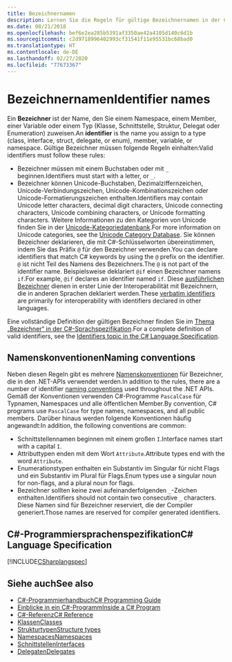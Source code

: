 ```yaml
---
title: Bezeichnernamen
description: Lernen Sie die Regeln für gültige Bezeichnernamen in der C#-Programmiersprache kennen.
ms.date: 08/21/2018
ms.openlocfilehash: bef6e2ea285b5391af3350ae42a4105d140c6d1b
ms.sourcegitcommit: c2d9718996402993cf31541f11e95531bc68bad0
ms.translationtype: HT
ms.contentlocale: de-DE
ms.lasthandoff: 02/27/2020
ms.locfileid: "77673367"
---
```

# <a name="identifier-names"></a><span data-ttu-id="f779a-103">Bezeichnernamen</span><span class="sxs-lookup"><span data-stu-id="f779a-103">Identifier names</span></span>

<span data-ttu-id="f779a-104">Ein **Bezeichner** ist der Name, den Sie einem Namespace, einem Member, einer Variable oder einem Typ (Klasse, Schnittstelle, Struktur, Delegat oder Enumeration) zuweisen.</span><span class="sxs-lookup"><span data-stu-id="f779a-104">An **identifier** is the name you assign to a type (class, interface, struct, delegate, or enum), member, variable, or namespace.</span></span> <span data-ttu-id="f779a-105">Gültige Bezeichner müssen folgende Regeln einhalten:</span><span class="sxs-lookup"><span data-stu-id="f779a-105">Valid identifiers must follow these rules:</span></span>

- <span data-ttu-id="f779a-106">Bezeichner müssen mit einem Buchstaben oder mit `_` beginnen.</span><span class="sxs-lookup"><span data-stu-id="f779a-106">Identifiers must start with a letter, or `_`.</span></span>
- <span data-ttu-id="f779a-107">Bezeichner können Unicode-Buchstaben, Dezimalziffernzeichen, Unicode-Verbindungszeichen, Unicode-Kombinationszeichen oder Unicode-Formatierungszeichen enthalten.</span><span class="sxs-lookup"><span data-stu-id="f779a-107">Identifiers may contain Unicode letter characters, decimal digit characters, Unicode connecting characters, Unicode combining characters, or Unicode formatting characters.</span></span> <span data-ttu-id="f779a-108">Weitere Informationen zu den Kategorien von Unicode finden Sie in der [Unicode-Kategoriedatenbank](https://www.unicode.org/reports/tr44/).</span><span class="sxs-lookup"><span data-stu-id="f779a-108">For more information on Unicode categories, see the [Unicode Category Database](https://www.unicode.org/reports/tr44/).</span></span>
<span data-ttu-id="f779a-109">Sie können Bezeichner deklarieren, die mit C#-Schlüsselworten übereinstimmen, indem Sie das Präfix `@` für den Bezeichner verwenden.</span><span class="sxs-lookup"><span data-stu-id="f779a-109">You can declare identifiers that match C# keywords by using the `@` prefix on the identifier.</span></span> <span data-ttu-id="f779a-110">`@` ist nicht Teil des Namens des Bezeichners.</span><span class="sxs-lookup"><span data-stu-id="f779a-110">The `@` is not part of the identifier name.</span></span> <span data-ttu-id="f779a-111">Beispielsweise deklariert `@if` einen Bezeichner namens `if`.</span><span class="sxs-lookup"><span data-stu-id="f779a-111">For example, `@if` declares an identifier named `if`.</span></span> <span data-ttu-id="f779a-112">Diese [ausführlichen Bezeichner](../../language-reference/tokens/verbatim.md) dienen in erster Linie der Interoperabilität mit Bezeichnern, die in anderen Sprachen deklariert werden.</span><span class="sxs-lookup"><span data-stu-id="f779a-112">These [verbatim identifiers](../../language-reference/tokens/verbatim.md) are primarily for interoperability with identifiers declared in other languages.</span></span>

<span data-ttu-id="f779a-113">Eine vollständige Definition der gültigen Bezeichner finden Sie im [Thema „Bezeichner“ in der C#-Sprachspezifikation](../../../../_csharplang/spec/lexical-structure.md#identifiers).</span><span class="sxs-lookup"><span data-stu-id="f779a-113">For a complete definition of valid identifiers, see the [Identifiers topic in the C# Language Specification](../../../../_csharplang/spec/lexical-structure.md#identifiers).</span></span>

## <a name="naming-conventions"></a><span data-ttu-id="f779a-114">Namenskonventionen</span><span class="sxs-lookup"><span data-stu-id="f779a-114">Naming conventions</span></span>

<span data-ttu-id="f779a-115">Neben diesen Regeln gibt es mehrere [Namenskonventionen](../../../standard/design-guidelines/naming-guidelines.md) für Bezeichner, die in den .NET-APIs verwendet werden.</span><span class="sxs-lookup"><span data-stu-id="f779a-115">In addition to the rules, there are a number of identifier [naming conventions](../../../standard/design-guidelines/naming-guidelines.md) used throughout the .NET APIs.</span></span> <span data-ttu-id="f779a-116">Gemäß der Konventionen verwenden C#-Programme `PascalCase` für Typnamen, Namespaces und alle öffentlichen Member.</span><span class="sxs-lookup"><span data-stu-id="f779a-116">By convention, C# programs use `PascalCase` for type names, namespaces, and all public members.</span></span> <span data-ttu-id="f779a-117">Darüber hinaus werden folgende Konventionen häufig angewandt:</span><span class="sxs-lookup"><span data-stu-id="f779a-117">In addition, the following conventions are common:</span></span>

- <span data-ttu-id="f779a-118">Schnittstellennamen beginnen mit einem großen `I`.</span><span class="sxs-lookup"><span data-stu-id="f779a-118">Interface names start with a capital `I`.</span></span>
- <span data-ttu-id="f779a-119">Attributtypen enden mit dem Wort `Attribute`.</span><span class="sxs-lookup"><span data-stu-id="f779a-119">Attribute types end with the word `Attribute`.</span></span>
- <span data-ttu-id="f779a-120">Enumerationstypen enthalten ein Substantiv im Singular für nicht Flags und ein Substantiv im Plural für Flags.</span><span class="sxs-lookup"><span data-stu-id="f779a-120">Enum types use a singular noun for non-flags, and a plural noun for flags.</span></span>
- <span data-ttu-id="f779a-121">Bezeichner sollten keine zwei aufeinanderfolgenden `_`-Zeichen enthalten.</span><span class="sxs-lookup"><span data-stu-id="f779a-121">Identifiers should not contain two consecutive `_` characters.</span></span> <span data-ttu-id="f779a-122">Diese Namen sind für Bezeichner reserviert, die der Compiler generiert.</span><span class="sxs-lookup"><span data-stu-id="f779a-122">Those names are reserved for compiler generated identifiers.</span></span>

## <a name="c-language-specification"></a><span data-ttu-id="f779a-123">C#-Programmiersprachenspezifikation</span><span class="sxs-lookup"><span data-stu-id="f779a-123">C# Language Specification</span></span>

[!INCLUDE[CSharplangspec](~/includes/csharplangspec-md.md)]  
  
## <a name="see-also"></a><span data-ttu-id="f779a-124">Siehe auch</span><span class="sxs-lookup"><span data-stu-id="f779a-124">See also</span></span>

- [<span data-ttu-id="f779a-125">C#-Programmierhandbuch</span><span class="sxs-lookup"><span data-stu-id="f779a-125">C# Programming Guide</span></span>](../index.md)
- [<span data-ttu-id="f779a-126">Einblicke in ein C#-Programm</span><span class="sxs-lookup"><span data-stu-id="f779a-126">Inside a C# Program</span></span>](./index.md)
- [<span data-ttu-id="f779a-127">C#-Referenz</span><span class="sxs-lookup"><span data-stu-id="f779a-127">C# Reference</span></span>](../../language-reference/index.md)
- [<span data-ttu-id="f779a-128">Klassen</span><span class="sxs-lookup"><span data-stu-id="f779a-128">Classes</span></span>](../classes-and-structs/classes.md)
- [<span data-ttu-id="f779a-129">Strukturtypen</span><span class="sxs-lookup"><span data-stu-id="f779a-129">Structure types</span></span>](../../language-reference/builtin-types/struct.md)
- [<span data-ttu-id="f779a-130">Namespaces</span><span class="sxs-lookup"><span data-stu-id="f779a-130">Namespaces</span></span>](../namespaces/index.md)
- [<span data-ttu-id="f779a-131">Schnittstellen</span><span class="sxs-lookup"><span data-stu-id="f779a-131">Interfaces</span></span>](../interfaces/index.md)
- [<span data-ttu-id="f779a-132">Delegaten</span><span class="sxs-lookup"><span data-stu-id="f779a-132">Delegates</span></span>](../delegates/index.md)
